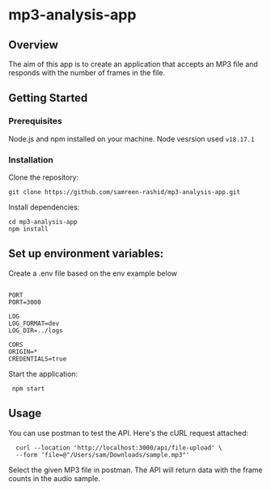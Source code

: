 # mp3-analysis-app

## Overview

The aim of this app is to create an application that accepts an MP3 file and responds with the number of frames in the file.

## Getting Started
### Prerequisites
Node.js and npm installed on your machine.
Node vesrsion used `v18.17.1`

### Installation
Clone the repository:
         
    git clone https://github.com/samreen-rashid/mp3-analysis-app.git

Install dependencies:
   
    cd mp3-analysis-app
    npm install

## Set up environment variables:
Create a .env file based on the env example below

```

PORT
PORT=3000

LOG
LOG_FORMAT=dev
LOG_DIR=../logs

CORS
ORIGIN=*
CREDENTIALS=true

```

Start the application:

     npm start

## Usage
You can use postman to test the API. Here's the cURL request attached:


      curl --location 'http://localhost:3000/api/file-upload' \
      --form 'file=@"/Users/sam/Downloads/sample.mp3"'


Select the given MP3 file in postman.
The API will return data with the frame counts in the audio sample.
